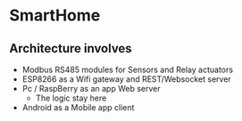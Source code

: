 # SmartHome

## Architecture involves 

- Modbus RS485 modules for Sensors and Relay actuators
- ESP8266 as a Wifi gateway and REST/Websocket server
- Pc / RaspBerry as an app Web server
	- The logic stay here
- Android as a Mobile app client
